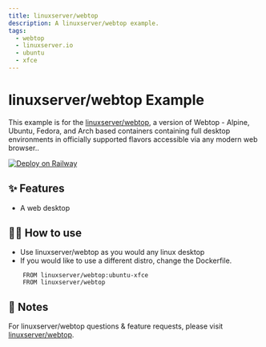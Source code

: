 ```yaml
---
title: linuxserver/webtop
description: A linuxserver/webtop example.
tags:
  - webtop
  - linuxserver.io
  - ubuntu
  - xfce
---
```


# linuxserver/webtop Example

This example is for the [linuxserver/webtop](https://github.com/linuxserver/docker-webtop), a version of Webtop - Alpine, Ubuntu, Fedora, and Arch based containers containing full desktop environments in officially supported flavors accessible via any modern web browser..

[![Deploy on Railway](https://railway.app/button.svg)](https://railway.app/new/template?template=https%3A%2F%2Fgithub.com%2Fjames-martinez%2Fwebtop)
## ✨ Features

- A web desktop

## 💁‍♀️ How to use

- Use linuxserver/webtop as you would any linux desktop
- If you would like to use a different distro, change the Dockerfile.
``` 
    FROM linuxserver/webtop:ubuntu-xfce
    FROM linuxserver/webtop
```
## 📝 Notes

For linuxserver/webtop questions & feature requests, please visit [linuxserver/webtop](https://github.com/linuxserver/docker-webtop).

